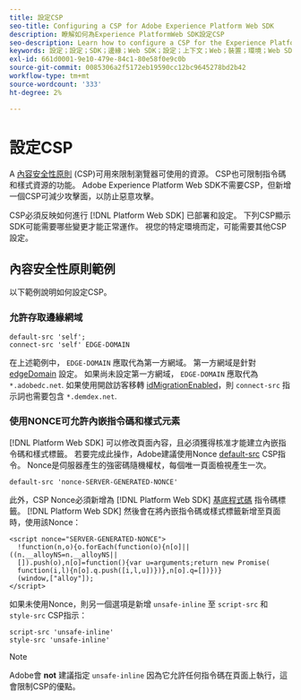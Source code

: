 ```yaml
---
title: 設定CSP
seo-title: Configuring a CSP for Adobe Experience Platform Web SDK
description: 瞭解如何為Experience PlatformWeb SDK設定CSP
seo-description: Learn how to configure a CSP for the Experience Platform Web SDK
keywords: 設定；設定；SDK；邊緣；Web SDK；設定；上下文；Web；裝置；環境；Web SDK設定；內容安全性原則；
exl-id: 661d0001-9e10-479e-84c1-80e58f0e9c0b
source-git-commit: 0085306a2f5172eb19590cc12bc9645278bd2b42
workflow-type: tm+mt
source-wordcount: '333'
ht-degree: 2%

---
```


# 設定CSP

A [內容安全性原則](https://developer.mozilla.org/zh-CN/docs/Web/HTTP/Headers/Content-Security-Policy) (CSP)可用來限制瀏覽器可使用的資源。 CSP也可限制指令碼和樣式資源的功能。 Adobe Experience Platform Web SDK不需要CSP，但新增一個CSP可減少攻擊面，以防止惡意攻擊。

CSP必須反映如何進行 [!DNL Platform Web SDK] 已部署和設定。 下列CSP顯示SDK可能需要哪些變更才能正常運作。 視您的特定環境而定，可能需要其他CSP設定。

## 內容安全性原則範例

以下範例說明如何設定CSP。

### 允許存取邊緣網域

```
default-src 'self';
connect-src 'self' EDGE-DOMAIN
```

在上述範例中， `EDGE-DOMAIN` 應取代為第一方網域。 第一方網域是針對 [edgeDomain](configuring-the-sdk.md#edge-domain) 設定。 如果尚未設定第一方網域， `EDGE-DOMAIN` 應取代為 `*.adobedc.net`. 如果使用開啟訪客移轉 [idMigrationEnabled](configuring-the-sdk.md#id-migration-enabled)，則 `connect-src` 指示詞也需要包含 `*.demdex.net`.

### 使用NONCE可允許內嵌指令碼和樣式元素

[!DNL Platform Web SDK] 可以修改頁面內容，且必須獲得核准才能建立內嵌指令碼和樣式標籤。 若要完成此操作，Adobe建議使用Nonce [default-src](https://developer.mozilla.org/en-US/docs/Web/HTTP/Headers/Content-Security-Policy/default-src) CSP指令。 Nonce是伺服器產生的強密碼隨機權杖，每個唯一頁面檢視產生一次。

```
default-src 'nonce-SERVER-GENERATED-NONCE'
```

此外，CSP Nonce必須新增為 [!DNL Platform Web SDK] [基底程式碼](installing-the-sdk.md#adding-the-code) 指令碼標籤。 [!DNL Platform Web SDK] 然後會在將內嵌指令碼或樣式標籤新增至頁面時，使用該Nonce：

```
<script nonce="SERVER-GENERATED-NONCE">
  !function(n,o){o.forEach(function(o){n[o]||((n.__alloyNS=n.__alloyNS||
  []).push(o),n[o]=function(){var u=arguments;return new Promise(
  function(i,l){n[o].q.push([i,l,u])})},n[o].q=[])})}
  (window,["alloy"]);
</script>
```

如果未使用Nonce，則另一個選項是新增 `unsafe-inline` 至 `script-src` 和 `style-src` CSP指示：

```
script-src 'unsafe-inline'
style-src 'unsafe-inline'
```

>[!NOTE]
>
>Adobe會 **not** 建議指定 `unsafe-inline` 因為它允許任何指令碼在頁面上執行，這會限制CSP的優點。
